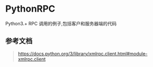 # PythonRPC

Python3.+  RPC 调用的例子,包括客户和服务器端的代码

## 参考文档
>https://docs.python.org/3/library/xmlrpc.client.html#module-xmlrpc.client


